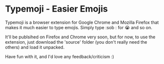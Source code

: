 # Typemoji - Easier Emojis

Typemoji is a browser extension for Google Chrome and Mozilla Firefox that makes it much easier to type emojis. Simply type :sob : for 😭 and so on. 

It'll be publsihed on Firefox and Chrome very soon, but for now, to use the extension, just download the 'source' folder (you don't really need the others) and load it unpacked. 

Have fun with it, and I'd love any feedback/criticism :)

